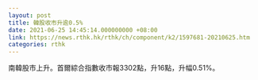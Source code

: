 ```yaml
---
layout: post
title: 韓股收市升逾0.5%
date: 2021-06-25 14:45:14.000000000 +08:00
link: https://news.rthk.hk/rthk/ch/component/k2/1597681-20210625.htm
categories: rthk
---
```


南韓股市上升。首爾綜合指數收市報3302點，升16點，升幅0.51%。
